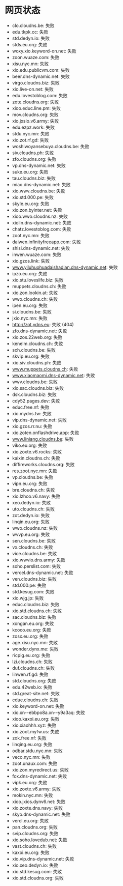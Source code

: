 # 网页状态
- clo.cloudns.be: 失败
- edu.tkpk.cc: 失败
- std.dedyn.io: 失败
- stds.eu.org: 失败
- woxy.xio.keyword-on.net: 失败
- zoon.wuaze.com: 失败
- xisu.nyc.mn: 失败
- xio.edu.publicvm.com: 失败
- beer.dns-dynamic.net: 失败
- virgo.cloudns.biz: 失败
- xio.live-on.net: 失败
- edu.lovestoblog.com: 失败
- zote.cloudns.org: 失败
- xioo.educ.line.pm: 失败
- mov.cloudns.org: 失败
- xio.jxsio.v6.army: 失败
- edu.ezpz.work: 失败
- stdu.nyc.mn: 失败
- xio.zot.rf.gd: 失败
- woshiwoyansebuya.cloudns.be: 失败
- siv.cloudns.ph: 失败
- zfo.cloudns.org: 失败
- vp.dns-dynamic.net: 失败
- suke.eu.org: 失败
- tau.cloudns.biz: 失败
- miao.dns-dynamic.net: 失败
- xio.wwv.cloudns.be: 失败
- xio.std.000.pe: 失败
- skyle.eu.org: 失败
- xio.zon.byinter.net: 失败
- xioo.wwo.cloudns.nz: 失败
- xiolin.dns-dynamic.net: 失败
- chatz.lovestoblog.com: 失败
- zoot.nyc.mn: 失败
- daiwen.infinityfreeapp.com: 失败
- shisi.dns-dynamic.net: 失败
- inwen.wuaze.com: 失败
- xio.gzos.link: 失败
- www.yiluhuohuadaishadian.dns-dynamic.net: 失败
- ipzo.eu.org: 失败
- xio.stu.loveslife.biz: 失败
- muppets.cloudns.ch: 失败
- xio.zon.lookin.at: 失败
- wwo.cloudns.ch: 失败
- ipen.eu.org: 失败
- si.cloudns.be: 失败
- jxio.nyc.mn: 失败
- http://zot.ydns.eu: 失败 (404)
- zfo.dns-dynamic.net: 失败
- xio.zos.22web.org: 失败
- kenelm.cloudns.ch: 失败
- sch.cloudns.be: 失败
- skvip.eu.org: 失败
- xio.siv.cloudns.ph: 失败
- www.muppets.cloudns.ch: 失败
- www.xiaomaomi.dns-dynamic.net: 失败
- wwv.cloudns.be: 失败
- xio.sac.cloudns.biz: 失败
- dsk.cloudns.biz: 失败
- cdy52.pages.dev: 失败
- educ.free.nf: 失败
- xio.mydns.tw: 失败
- vip.dns-dynamic.net: 失败
- xio.gzos.rr.nu: 失败
- xio.zoten.onflashdrive.app: 失败
- www.liniang.cloudns.be: 失败
- viko.eu.org: 失败
- xio.zoxte.v6.rocks: 失败
- kaixin.cloudns.ch: 失败
- diffireworks.cloudns.org: 失败
- res.zoot.nyc.mn: 失败
- vp.cloudns.be: 失败
- vipn.eu.org: 失败
- bre.cloudns.ch: 失败
- xio.lzhoo.v6.navy: 失败
- xeo.dedyn.io: 失败
- uto.cloudns.ch: 失败
- zot.dedyn.io: 失败
- linqin.eu.org: 失败
- wwo.cloudns.nz: 失败
- wvvp.eu.org: 失败
- sen.cloudns.be: 失败
- vx.cloudns.ch: 失败
- vice.cloudns.be: 失败
- xio.wwvio.dns.army: 失败
- soho.perslist.com: 失败
- vercel.dns-dynamic.net: 失败
- ven.cloudns.biz: 失败
- std.000.pe: 失败
- std.kesug.com: 失败
- xio.wjg.jp: 失败
- educ.cloudns.biz: 失败
- xio.std.cloudns.ch: 失败
- sac.cloudns.biz: 失败
- xongan.eu.org: 失败
- kcoco.eu.org: 失败
- zosx.eu.org: 失败
- age.xisu.nyc.mn: 失败
- wonder.dynx.me: 失败
- ricpig.eu.org: 失败
- lzi.cloudns.ch: 失败
- duf.cloudns.ch: 失败
- linwen.rf.gd: 失败
- std.cloudns.org: 失败
- edu.42web.io: 失败
- std.great-site.net: 失败
- cdue.cloudns.ch: 失败
- xio.keyword-on.net: 失败
- xio.xn--ebbpo8a.xn--y9a3aq: 失败
- xioo.kaxoi.eu.org: 失败
- xio.xiaohhh.xyz: 失败
- xio.zoot.myfw.us: 失败
- zok.free.nf: 失败
- linqing.eu.org: 失败
- odbar.stdu.nyc.mn: 失败
- veco.nyc.mn: 失败
- zoot.unaux.com: 失败
- xio.zon.myredirect.us: 失败
- fox.dns-dynamic.net: 失败
- vipk.eu.org: 失败
- xio.zoxte.v6.army: 失败
- mokin.nyc.mn: 失败
- xioo.jxios.dynv6.net: 失败
- xio.zoxte.dns.navy: 失败
- skyo.dns-dynamic.net: 失败
- vercl.eu.org: 失败
- pan.cloudns.org: 失败
- svip.cloudns.org: 失败
- xio.soho.lovedub.net: 失败
- vast.cloudns.ch: 失败
- kaxoi.eu.org: 失败
- xio.vip.dns-dynamic.net: 失败
- xio.xeo.dedyn.io: 失败
- xio.std.kesug.com: 失败
- xio.std.cloudns.org: 失败
